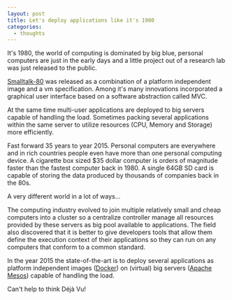 ```yaml
---
layout: post
title: Let's deploy applications like it's 1980
categories:
  - thoughts
---
```


It's 1980, the world of computing is dominated by big blue, personal computers are just in the early days and a little project out of a research lab was just released to the public.

[Smalltalk-80][1] was released as a combination of a platform independent image and a vm specification. Among it's many innovations incorporated a graphical user interface based on a software abstraction called MVC.

At the same time multi-user applications are deployed to big servers capable of handling the load. Sometimes packing several applications within the same server to utilize resources (CPU, Memory and Storage) more efficiently.

Fast forward 35 years to year 2015. Personal computers are everywhere and in rich countries people even have more than one personal computing device. A cigarette box sized $35 dollar computer is orders of magnitude faster than the fastest computer back in 1980. A single 64GB SD card is capable of storing the data produced by thousands of companies back in the 80s.

A very different world in a lot of ways...

The computing industry evolved to join multiple relatively small and cheap computers into a cluster so a centralize controller manage all resources provided by these servers as big pool available to applications. The field also discovered that it is better to give developers tools that allow them define the execution context of their applications so they can run on any computers that conform to a common standard.

In the year 2015 the state-of-the-art is to deploy several applications as platform independent images ([Docker][2]) on (virtual) big servers ([Apache Mesos][3]) capable of handling the load.

Can't help to think Déjà Vu!

[1]: https://en.wikipedia.org/wiki/Smalltalk
[2]: https://www.docker.com/
[3]: http://mesos.apache.org/
